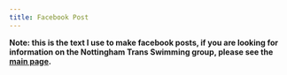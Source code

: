 ```yaml
---
title: Facebook Post
---
```


**Note: this is the text I use to make facebook posts, if you are looking for information on the Nottingham Trans Swimming group, please see the [main page](/).**